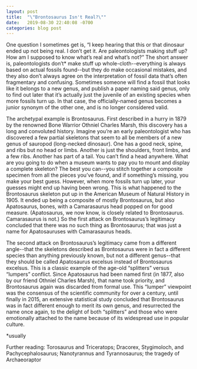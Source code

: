 ```yaml
---
layout: post
title:  "\"Brontosaurus Isn't Real?\""
date:   2019-08-30 22:40:08 -0700
categories: blog post
---
```

One question I sometimes get is, “I keep hearing that this or that dinosaur ended up not being real.  I don’t get it.  Are paleontologists making stuff up?  How am I supposed to know what’s real and what’s not?”  The short answer is, paleontologists don’t* make stuff up whole-cloth--everything is always based on actual fossils found--but they do make occasional mistakes, and they also don’t always agree on the interpretation of fossil data that’s often fragmentary and confusing.  Sometimes someone will find a fossil that looks like it belongs to a new genus, and publish a paper naming said genus, only to find out later that it’s actually just the juvenile of an existing species when more fossils turn up.  In that case, the officially-named genus becomes a junior synonym of the other one, and is no longer considered valid.

The archetypal example is Brontosaurus.  First described in a hurry in 1879 by the renowned Bone Warrior Othniel Charles Marsh, this discovery has a long and convoluted history.  Imagine you’re an early paleontologist who has discovered a few partial skeletons that seem to all be members of a new genus of sauropod (long-necked dinosaur).  One has a good neck, spine, and ribs but no head or limbs.  Another is just the shoulders, front limbs, and a few ribs.  Another has part of a tail.  You can’t find a head anywhere.  What are you going to do when a museum wants to pay you to mount and display a complete skeleton?  The best you can--you stitch together a composite specimen from all the pieces you’ve found, and if something’s missing, you make your best guess.  However, when more fossils turn up later, your guesses might end up having been wrong.  This is what happened to the Brontosaurus skeleton put up in the American Museum of Natural History in 1905.  It ended up being a composite of mostly Brontosaurus, but also Apatosaurus, bones, with a Camarasaurus head popped on for good measure.  (Apatosaurus, we now know, is closely related to Brontosaurus.  Camarasaurus is not.)  So the first attack on Brontosaurus’s legitimacy concluded that there was no such thing as Brontosaurus; that was just a name for Apatosauruses with Camarasaurus heads.

The second attack on Brontosaurus’s legitimacy came from a different angle--that the skeletons described as Brontosaurus were in fact a different species than anything previously known, but not a different genus--that they should be called Apatosaurus excelsus instead of Brontosaurus excelsus.  This is a classic example of the age-old “splitters” versus “lumpers” conflict.  Since Apatosaurus had been named first (in 1877, also by our friend Othniel Charles Marsh), that name took priority, and Brontosaurus again was discarded from formal use.  This “lumper” viewpoint was the consensus of the scientific community for over a century, until finally in 2015, an extensive statistical study concluded that Brontosaurus was in fact different enough to merit its own genus, and resurrected the name once again, to the delight of both “splitters” and those who were emotionally attached to the name because of its widespread use in popular culture.

\*usually

Further reading: Torosaurus and Triceratops; Dracorex, Stygimoloch, and Pachycephalosaurus; Nanotyrannus and Tyrannosaurus; the tragedy of Archaeoraptor
